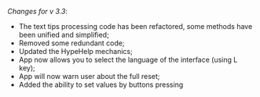 _Changes for v 3.3_:
- The text tips processing code has been refactored, some methods have been unified and simplified;
- Removed some redundant code;
- Updated the HypeHelp mechanics;
- App now allows you to select the language of the interface (using L key);
- App will now warn user about the full reset;
- Added the ability to set values by buttons pressing
